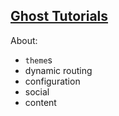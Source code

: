 ## [Ghost Tutorials](https://ghost.org/tutorials/)

About:
* `theme`s
* dynamic routing
* configuration
* social
* content
